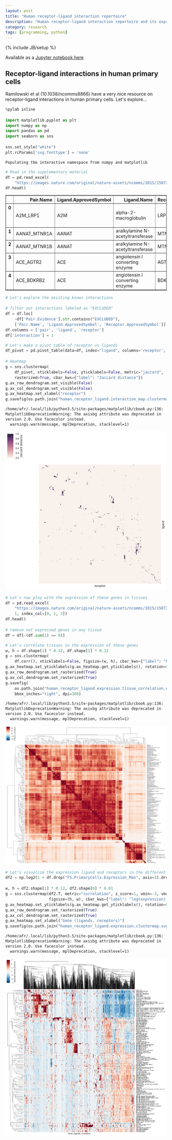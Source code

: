 ```yaml
---
layout: post
title: "Human receptor-ligand interaction repertoire"
description: "Human receptor-ligand interaction repertoire and its expression in primary cells"
category: research
tags: [programming, python]
---
```

{% include JB/setup %}


Available as a [Jupyter notebook here](https://github.com/afrendeiro/afrendeiro.github.io/blob/master/data/notebooks/human_ligand_receptor_expression/receptor-ligand-expression.ipynb)


## Receptor-ligand interactions in human primary cells

Ramilowski et al (10.1038/ncomms8866) have a very nice resource on receptor-ligand interactions in human primary cells.
Let's explore...


```python
%pylab inline

import matplotlib.pyplot as plt
import numpy as np
import pandas as pd
import seaborn as sns

sns.set_style("white")
plt.rcParams['svg.fonttype'] = 'none'
```

    Populating the interactive namespace from numpy and matplotlib



```python
# Read in the supplementary material
df = pd.read_excel(
    "https://images.nature.com/original/nature-assets/ncomms/2015/150722/ncomms8866/extref/ncomms8866-s3.xlsx", 1)
df.head()
```

<div>
<style>
    .dataframe thead tr:only-child th {
        text-align: right;
    }

    .dataframe thead th {
        text-align: left;
    }

    .dataframe tbody tr th {
        vertical-align: top;
    }
</style>
<table border="1" class="dataframe">
  <thead>
    <tr style="text-align: right;">
      <th></th>
      <th>Pair.Name</th>
      <th>Ligand.ApprovedSymbol</th>
      <th>Ligand.Name</th>
      <th>Receptor.ApprovedSymbol</th>
      <th>Receptor.Name</th>
      <th>DLRP</th>
      <th>HPMR</th>
      <th>IUPHAR</th>
      <th>HPRD</th>
      <th>STRING.binding</th>
      <th>STRING.experiment</th>
      <th>HPMR.Ligand</th>
      <th>HPMR.Receptor</th>
      <th>PMID.Manual</th>
      <th>Pair.Source</th>
      <th>Pair.Evidence</th>
    </tr>
  </thead>
  <tbody>
    <tr>
      <th>0</th>
      <td>A2M_LRP1</td>
      <td>A2M</td>
      <td>alpha-2-macroglobulin</td>
      <td>LRP1</td>
      <td>low density lipoprotein receptor-related prote...</td>
      <td>NaN</td>
      <td>HPMR</td>
      <td>NaN</td>
      <td>HPRD</td>
      <td>STRING.binding</td>
      <td>STRING.experiment</td>
      <td>A2M</td>
      <td>LRP1</td>
      <td>NaN</td>
      <td>known</td>
      <td>literature supported</td>
    </tr>
    <tr>
      <th>1</th>
      <td>AANAT_MTNR1A</td>
      <td>AANAT</td>
      <td>aralkylamine N-acetyltransferase</td>
      <td>MTNR1A</td>
      <td>melatonin receptor 1A</td>
      <td>NaN</td>
      <td>HPMR</td>
      <td>NaN</td>
      <td>NaN</td>
      <td>NaN</td>
      <td>NaN</td>
      <td>AANAT</td>
      <td>MTNR1A</td>
      <td>NaN</td>
      <td>known</td>
      <td>literature supported</td>
    </tr>
    <tr>
      <th>2</th>
      <td>AANAT_MTNR1B</td>
      <td>AANAT</td>
      <td>aralkylamine N-acetyltransferase</td>
      <td>MTNR1B</td>
      <td>melatonin receptor 1B</td>
      <td>NaN</td>
      <td>HPMR</td>
      <td>NaN</td>
      <td>NaN</td>
      <td>NaN</td>
      <td>NaN</td>
      <td>AANAT</td>
      <td>MTNR1B</td>
      <td>NaN</td>
      <td>known</td>
      <td>literature supported</td>
    </tr>
    <tr>
      <th>3</th>
      <td>ACE_AGTR2</td>
      <td>ACE</td>
      <td>angiotensin I converting enzyme</td>
      <td>AGTR2</td>
      <td>angiotensin II receptor, type 2</td>
      <td>NaN</td>
      <td>NaN</td>
      <td>NaN</td>
      <td>HPRD</td>
      <td>NaN</td>
      <td>NaN</td>
      <td>ACE</td>
      <td>AGTR2</td>
      <td>NaN</td>
      <td>novel</td>
      <td>literature supported</td>
    </tr>
    <tr>
      <th>4</th>
      <td>ACE_BDKRB2</td>
      <td>ACE</td>
      <td>angiotensin I converting enzyme</td>
      <td>BDKRB2</td>
      <td>bradykinin receptor B2</td>
      <td>NaN</td>
      <td>NaN</td>
      <td>NaN</td>
      <td>HPRD</td>
      <td>NaN</td>
      <td>NaN</td>
      <td>ACE</td>
      <td>BDKRB2</td>
      <td>NaN</td>
      <td>novel</td>
      <td>literature supported</td>
    </tr>
  </tbody>
</table>
</div>




```python
# Let's explore the existing known interactions

# filter out interactions labeled as "EXCLUDED"
df = df.loc[
    ~df['Pair.Evidence'].str.contains("EXCLUDED"),
    ['Pair.Name', 'Ligand.ApprovedSymbol', 'Receptor.ApprovedSymbol']]
df.columns = ['pair', 'ligand', 'receptor']
df['interaction'] = 1
```


```python
# Let's make a pivot table of receptor vs ligands
df_pivot = pd.pivot_table(data=df, index="ligand", columns='receptor', aggfunc=sum, fill_value=0)

# Heatmap
g = sns.clustermap(
    df_pivot, xticklabels=False, yticklabels=False, metric="jaccard",
    rasterized=True, cbar_kws={"label": "Jaccard distance"})
g.ax_row_dendrogram.set_visible(False)
g.ax_col_dendrogram.set_visible(False)
g.ax_heatmap.set_xlabel("receptor")
g.savefig(os.path.join("human_receptor_ligand.interaction_map.clustermap.svg"), bbox_inches="tight", dpi=300)
```

    /home/afr/.local/lib/python3.5/site-packages/matplotlib/cbook.py:136: MatplotlibDeprecationWarning: The axisbg attribute was deprecated in version 2.0. Use facecolor instead.
      warnings.warn(message, mplDeprecation, stacklevel=1)



![png](/data/notebooks/human_ligand_receptor_expression/output_4_1.png)



```python
# Let's now play with the expression of these genes in tissues
df = pd.read_excel(
    "https://images.nature.com/original/nature-assets/ncomms/2015/150722/ncomms8866/extref/ncomms8866-s5.xlsx",
    1, index_col=[0, 1, 2])
df.head()

# remove not expressed genes in any tissue
df = df[~(df.sum(1) == 0)]
```


```python
# Let's correlate tissues in the expression of these genes
w, h = df.shape[1] * 0.12, df.shape[1] * 0.12
g = sns.clustermap(
    df.corr(), xticklabels=False, figsize=(w, h), cbar_kws={"label": "Pearson correlation"})
g.ax_heatmap.set_yticklabels(g.ax_heatmap.get_yticklabels(), rotation=0, fontsize="xx-small", rasterized=True)
g.ax_row_dendrogram.set_rasterized(True)
g.ax_col_dendrogram.set_rasterized(True)
g.savefig(
    os.path.join("human_receptor_ligand.expression.tissue_correlation.clustermap.svg"),
    bbox_inches="tight", dpi=300)
```

    /home/afr/.local/lib/python3.5/site-packages/matplotlib/cbook.py:136: MatplotlibDeprecationWarning: The axisbg attribute was deprecated in version 2.0. Use facecolor instead.
      warnings.warn(message, mplDeprecation, stacklevel=1)



![png](/data/notebooks/human_ligand_receptor_expression/output_6_1.png)



```python
# Let's visualize the expression ligand and receptors in the different tissues
df2 = np.log2(1 + df.drop("F5.PrimaryCells.Expression_Max", axis=1).dropna())

w, h = df2.shape[1] * 0.12, df2.shape[0] * 0.01
g = sns.clustermap(df2.T, metric="correlation", z_score=1, vmin=-3, vmax=3,
                   figsize=(h, w), cbar_kws={"label": "log(expression) Z-score"}, xticklabels=False, rasterized=True)
g.ax_heatmap.set_yticklabels(g.ax_heatmap.get_yticklabels(), rotation=0, fontsize="x-small")
g.ax_row_dendrogram.set_rasterized(True)
g.ax_col_dendrogram.set_rasterized(True)
g.ax_heatmap.set_xlabel("Gene (ligands, receptors)")
g.savefig(os.path.join("human_receptor_ligand.expression.clustermap.svg"), bbox_inches="tight", dpi=300)
```

    /home/afr/.local/lib/python3.5/site-packages/matplotlib/cbook.py:136: MatplotlibDeprecationWarning: The axisbg attribute was deprecated in version 2.0. Use facecolor instead.
      warnings.warn(message, mplDeprecation, stacklevel=1)



![png](/data/notebooks/human_ligand_receptor_expression/output_7_1.png)


